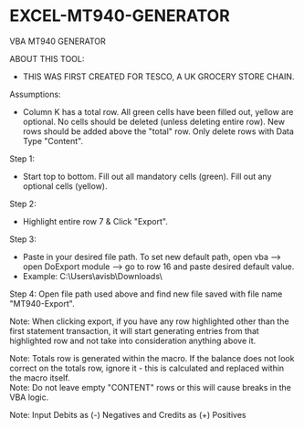 # EXCEL-MT940-GENERATOR
VBA MT940 GENERATOR

ABOUT THIS TOOL:
- THIS WAS FIRST CREATED FOR TESCO, A UK GROCERY STORE CHAIN. 

Assumptions:
- Column K has a total row. All green cells have been filled out, yellow are optional. No cells should be deleted (unless deleting entire row). New rows should be added above the "total" row. Only delete rows with Data Type "Content". 																														
																		
Step 1:	
- Start top to bottom. Fill out all mandatory cells (green). Fill out any optional cells (yellow).

Step 2:	
- Highlight entire row 7 & Click "Export".																																	

Step 3:
- Paste in your desired file path. To set new default path, open vba --> open DoExport module --> go to row 16 and paste desired default value. 	
- Example: C:\Users\avisb\Downloads\ 																		

Step 4:	Open file path used above and find new file saved with file name "MT940-Export". 																	
																		
Note: 	When clicking export, if you have any row highlighted other than the first statement transaction, it will start generating entries from that highlighted row and not take into consideration anything above it.  

Note: 	Totals row is generated within the macro. If the balance does not look correct on the totals row, ignore it - this is calculated and replaced within the macro itself. 																																		
Note: 	Do not leave empty "CONTENT" rows or this will cause breaks in the VBA logic.																																	

Note: 	Input Debits as (-) Negatives and Credits as (+) Positives 																	
